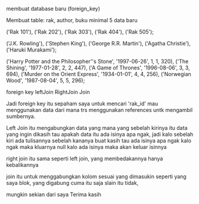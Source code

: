 membuat database baru (foreign_key)

Membuat table: rak, author, buku minimal 5 data baru

  ('Rak 101'),
  ('Rak 202'),
  ('Rak 303'),
  ('Rak 404'),
  ('Rak 505');

  ('J.K. Rowling'),
  ('Stephen King'),
  ('George R.R. Martin'),
  ('Agatha Christie'),
  ('Haruki Murakami');

  ('Harry Potter and the Philosopher''s Stone', '1997-06-26', 1, 1, 320),
  ('The Shining', '1977-01-28', 2, 2, 447),
  ('A Game of Thrones', '1996-08-06', 3, 3, 694),
  ('Murder on the Orient Express', '1934-01-01', 4, 4, 256),
  ('Norwegian Wood', '1987-08-04', 5, 5, 296);
 
foreign key
leftJoin
RightJoin 
Join

Jadi foreign key itu sepaham saya untuk mencari 'rak_id' mau menggunakan data dari mana trs menggunakan references untk mengambil sumbernya.

Left Join itu mengabungkan data yang mana yang sebelah kirinya itu data yang ingin dikasih tau apakah data itu ada isinya apa ngak, jadi kalo sebelah kiri ada tulisannya sebelah kananya buat kasih tau ada isinya apa ngak kalo ngak maka kluarnya null kalo ada isinya maka akan keluar isinnya

right join itu sama seperti left join, yang membedakannya hanya kebalikannya

join itu untuk menggabungkan kolom sesuai yang dimasukin seperti yang saya blok, yang digabung cuma itu saja slain itu tidak,

mungkin sekian dari saya
Terima kasih
